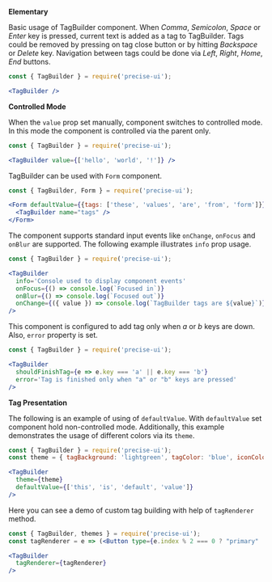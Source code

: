 **Elementary**

Basic usage of TagBuilder component. When *Comma*, *Semicolon*, *Space* or *Enter* key is pressed, current text is added as a tag to TagBuilder. Tags could be removed by pressing on tag close button or by hitting *Backspace* or *Delete* key. Navigation between tags could be done via *Left*, *Right*, *Home*, *End* buttons.

```jsx
const { TagBuilder } = require('precise-ui');

<TagBuilder />
```

**Controlled Mode**

When the `value` prop set manually, component switches to controlled mode. In this mode the component is controlled via the parent only.

```jsx
const { TagBuilder } = require('precise-ui');

<TagBuilder value={['hello', 'world', '!']} />
```

TagBuilder can be used with `Form` component.

```jsx
const { TagBuilder, Form } = require('precise-ui');

<Form defaultValue={{tags: ['these', 'values', 'are', 'from', 'form']}}>
  <TagBuilder name="tags" />
</Form>
```

The component supports standard input events like `onChange`, `onFocus` and `onBlur` are supported. The following example illustrates `info` prop usage.

```jsx
const { TagBuilder } = require('precise-ui');

<TagBuilder
  info='Console used to display component events'
  onFocus={() => console.log(`Focused in`)}
  onBlur={() => console.log(`Focused out`)}
  onChange={({ value }) => console.log(`TagBuilder tags are ${value}`)}
/>
```

This component is configured to add tag only when *a* or *b* keys are down. Also, `error` property is set.

```jsx
const { TagBuilder } = require('precise-ui');

<TagBuilder
  shouldFinishTag={e => e.key === 'a' || e.key === 'b'}
  error='Tag is finished only when "a" or "b" keys are pressed'
/>
```

**Tag Presentation**

The following is an example of using of `defaultValue`. With `defaultValue` set component hold non-controlled mode. Additionally, this example demonstrates the usage of different colors via its `theme`.

```jsx
const { TagBuilder } = require('precise-ui');
const theme = { tagBackground: 'lightgreen', tagColor: 'blue', iconColor: 'red', iconBackground: 'yellow' };

<TagBuilder
  theme={theme}
  defaultValue={['this', 'is', 'default', 'value']}
/>
```

Here you can see a demo of custom tag building with help of `tagRenderer` method.

```jsx
const { TagBuilder, themes } = require('precise-ui');
const tagRenderer = e => (<Button type={e.index % 2 === 0 ? "primary" : "secondary"}>{e.item}</Button>);

<TagBuilder
  tagRenderer={tagRenderer}
/>
```
